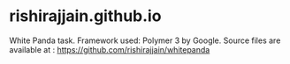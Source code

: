 # rishirajjain.github.io
White Panda task.
Framework used: Polymer 3 by Google.
Source files are available at : https://github.com/rishirajjain/whitepanda 


